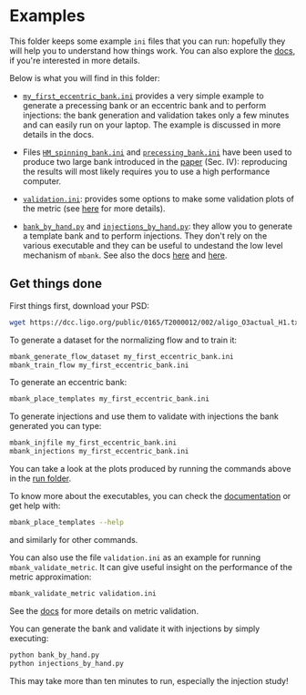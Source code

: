 # Examples

This folder keeps some example `ini` files that you can run: hopefully they will help you to understand how things work.
You can also explore the [docs](https://mbank.readthedocs.io/en/latest/usage/overview.html), if you're interested in more details.

Below is what you will find in this folder:

- [`my_first_eccentric_bank.ini`](my_first_eccentric_bank.ini) provides a very simple example to generate a precessing bank or an eccentric bank and to perform injections: the bank generation and validation takes only a few minutes and can easily run on your laptop. The example is discussed in more details in the docs.

- Files [`HM_spinning_bank.ini`](HM_spinning_bank.ini) and [`precessing_bank.ini`](precessing_bank.ini) have been used to produce 
two large bank introduced in the [paper](https://arxiv.org/abs/2302.00436) (Sec. IV): reproducing the results will most likely requires you to use a high performance computer.

- [`validation.ini`](validation.ini): provides some options to make some validation plots of the metric (see [here](https://mbank.readthedocs.io/en/latest/usage/metric.html#validating-the-metric) for more details).

- [`bank_by_hand.py`](bank_by_hand.py) and [`injections_by_hand.py`](injections_by_hand.py): they allow you to generate a template bank and to perform injections. They don't rely on the various executable and they can be useful to undestand the low level mechanism of `mbank`. See also the docs [here](https://mbank.readthedocs.io/en/latest/usage/bank_generation.html#bank-by-hands) and [here](https://mbank.readthedocs.io/en/latest/usage/injections.html#injections-by-hands).

## Get things done

First things first, download your PSD:

```Bash
wget https://dcc.ligo.org/public/0165/T2000012/002/aligo_O3actual_H1.txt
```

To generate a dataset for the normalizing flow and to train it:

```Bash
mbank_generate_flow_dataset my_first_eccentric_bank.ini
mbank_train_flow my_first_eccentric_bank.ini
```

To generate an eccentric bank:

```Bash
mbank_place_templates my_first_eccentric_bank.ini
```

To generate injections and use them to validate with injections the bank generated you can type:

```Bash
mbank_injfile my_first_eccentric_bank.ini
mbank_injections my_first_eccentric_bank.ini
``` 

You can take a look at the plots produced by running the commands above in the [run folder](eccentric_bank).

To know more about the executables, you can check the [documentation](https://mbank.readthedocs.io/en/latest/usage/overview.html) or get help with:

```Bash
mbank_place_templates --help
```

and similarly for other commands.

You can also use the file `validation.ini` as an example for running `mbank_validate_metric`. It can give useful insight on the performance of the metric approximation:

```Bash
mbank_validate_metric validation.ini
```

See the [docs](https://mbank.readthedocs.io/en/latest/usage/metric.html#validating-the-metric) for more details on metric validation.

You can generate the bank and validate it with injections by simply executing:

```Bash
python bank_by_hand.py
python injections_by_hand.py
```

This may take more than ten minutes to run, especially the injection study!

